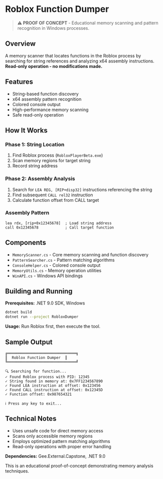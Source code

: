 # Roblox Function Dumper

> **⚠️ PROOF OF CONCEPT** - Educational memory scanning and pattern recognition in Windows processes.

## Overview

A memory scanner that locates functions in the Roblox process by searching for string references and analyzing x64 assembly instructions. **Read-only operation - no modifications made.**

## Features

- String-based function discovery
- x64 assembly pattern recognition  
- Colored console output
- High-performance memory scanning
- Safe read-only operation

## How It Works

### Phase 1: String Location

1. Find Roblox process (`RobloxPlayerBeta.exe`)
2. Scan memory regions for target string
3. Record string address

### Phase 2: Assembly Analysis

1. Search for `LEA REG, [RIP+disp32]` instructions referencing the string
2. Find subsequent `CALL rel32` instruction  
3. Calculate function offset from CALL target

### Assembly Pattern

```assembly
lea rdx, [rip+0x12345678]  ; Load string address
call 0x12345678            ; Call target function
```

## Components

- `MemoryScanner.cs` - Core memory scanning and function discovery
- `PatternSearcher.cs` - Pattern matching algorithms  
- `ConsoleHelper.cs` - Colored console output
- `MemoryUtils.cs` - Memory operation utilities
- `WinAPI.cs` - Windows API bindings

## Building and Running

**Prerequisites:** .NET 9.0 SDK, Windows

```bash
dotnet build
dotnet run --project RobloxDumper
```

**Usage:** Run Roblox first, then execute the tool.

## Sample Output

```text
╔═══════════════════════════════╗
║  Roblox Function Dumper  ║
╚═══════════════════════════════╝

🔍 Searching for function...
✓ Found Roblox process with PID: 12345
✓ String found in memory at: 0x7FF1234567890
✓ Found LEA instruction at offset: 0x123456
✓ Found CALL instruction at offset: 0x12345D
✓ Function offset: 0x987654321

ℹ Press any key to exit...
```

## Technical Notes

- Uses unsafe code for direct memory access
- Scans only accessible memory regions
- Employs optimized pattern matching algorithms
- Read-only operations with proper error handling

**Dependencies:** Gee.External.Capstone, .NET 9.0

This is an educational proof-of-concept demonstrating memory analysis techniques.
